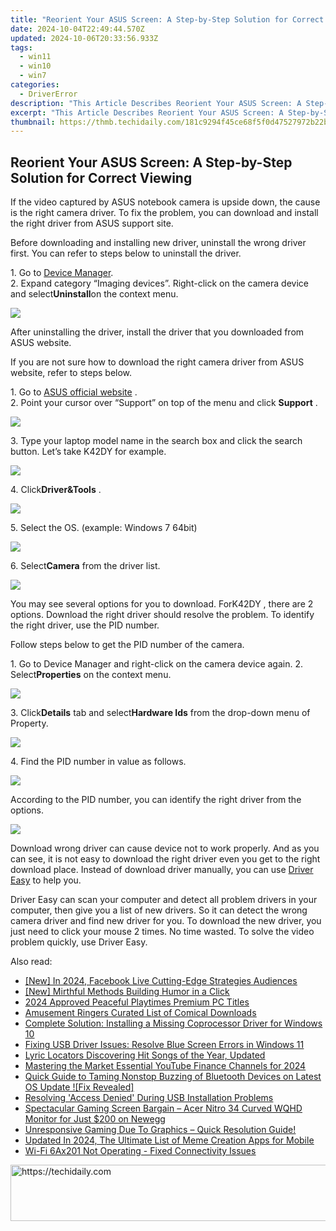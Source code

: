 ```yaml
---
title: "Reorient Your ASUS Screen: A Step-by-Step Solution for Correct Viewing"
date: 2024-10-04T22:49:44.570Z
updated: 2024-10-06T20:33:56.933Z
tags:
  - win11
  - win10
  - win7
categories:
  - DriverError
description: "This Article Describes Reorient Your ASUS Screen: A Step-by-Step Solution for Correct Viewing"
excerpt: "This Article Describes Reorient Your ASUS Screen: A Step-by-Step Solution for Correct Viewing"
thumbnail: https://thmb.techidaily.com/181c9294f45ce68f5f0d47527972b22bf8dde75db019bf52748fd4efcbea9747.jpg
---
```


## Reorient Your ASUS Screen: A Step-by-Step Solution for Correct Viewing

If the video captured by ASUS notebook camera is upside down, the cause is the right camera driver. To fix the problem, you can download and install the right driver from ASUS support site.
  
Before downloading and installing new driver, uninstall the wrong driver first.
You can refer to steps below to uninstall the driver.
  
1\. Go to [Device Manager](https://tools.techidaily.com/drivereasy/download/).  
2\. Expand category “Imaging devices”. Right-click on the camera device and select**Uninstall**on the context menu.  
  
![](https://images.drivereasy.com/wp-content/uploads/2016/07/img_577f6772efc7f.png)
  
 After uninstalling the driver, install the driver that you downloaded from ASUS website.
  
 If you are not sure how to download the right camera driver from ASUS website, refer to steps below.  
  
 1\. Go to [ASUS official website](http://www.asus.com) .  
 2\. Point your cursor over “Support” on top of the menu and click **Support** .
  
![](https://images.drivereasy.com/wp-content/uploads/2016/05/img_57396d0538f04.png)

 3\. Type your laptop model name in the search box and click the search button. Let’s take K42DY for example.
  
![](https://images.drivereasy.com/wp-content/uploads/2016/07/img_577f27e074b8c.png)
  
 4\. Click**Driver&Tools** .  
  
![](https://images.drivereasy.com/wp-content/uploads/2016/07/img_577f286c29b95.png)
  
 5\. Select the OS. (example: Windows 7 64bit)  
  
![](https://images.drivereasy.com/wp-content/uploads/2016/07/img_577f28c516aa3.png)
  
 6\. Select**Camera** from the driver list.
  
![](https://images.drivereasy.com/wp-content/uploads/2016/07/img_577f297715014.png)
  
 You may see several options for you to download. ForK42DY , there are 2 options. Download the right driver should resolve the problem. To identify the right driver, use the PID number.  
  
 Follow steps below to get the PID number of the camera.  
  
 1\. Go to Device Manager and right-click on the camera device again.
 2\. Select**Properties** on the context menu.
  
![](https://images.drivereasy.com/wp-content/uploads/2016/07/img_577f67dc6c0b1.png)
  
 3\. Click**Details** tab and select**Hardware Ids** from the drop-down menu of Property.  
  
![](https://images.drivereasy.com/wp-content/uploads/2016/07/img_577f683296699.png)
  
 4\. Find the PID number in value as follows.
  
![](https://images.drivereasy.com/wp-content/uploads/2016/07/img_577f686f6792c.png)
  
 According to the PID number, you can identify the right driver from the options.
  
![](https://images.drivereasy.com/wp-content/uploads/2016/07/img_577f697af2f82.png)

 Download wrong driver can cause device not to work properly. And as you can see, it is not easy to download the right driver even you get to the right download place. Instead of download driver manually, you can use [Driver Easy](https://tools.techidaily.com/drivereasy/download/) to help you.
  
 Driver Easy can scan your computer and detect all problem drivers in your computer, then give you a list of new drivers. So it can detect the wrong camera driver and find new driver for you. To download the new driver, you just need to click your mouse 2 times. No time wasted. To solve the video problem quickly, use Driver Easy.

<ins class="adsbygoogle"
     style="display:block"
     data-ad-format="autorelaxed"
     data-ad-client="ca-pub-7571918770474297"
     data-ad-slot="1223367746"></ins>

<ins class="adsbygoogle"
     style="display:block"
     data-ad-client="ca-pub-7571918770474297"
     data-ad-slot="8358498916"
     data-ad-format="auto"
     data-full-width-responsive="true"></ins>

<span class="atpl-alsoreadstyle">Also read:</span>
<div><ul>
<li><a href="https://facebook-videos.techidaily.com/new-in-2024-facebook-live-cutting-edge-strategies-audiences/"><u>[New] In 2024, Facebook Live Cutting-Edge Strategies Audiences</u></a></li>
<li><a href="https://extra-guidance.techidaily.com/new-mirthful-methods-building-humor-in-a-click/"><u>[New] Mirthful Methods Building Humor in a Click</u></a></li>
<li><a href="https://screen-video-capture.techidaily.com/2024-approved-peaceful-playtimes-premium-pc-titles/"><u>2024 Approved Peaceful Playtimes Premium PC Titles</u></a></li>
<li><a href="https://article-knowledge.techidaily.com/amusement-ringers-curated-list-of-comical-downloads/"><u>Amusement Ringers Curated List of Comical Downloads</u></a></li>
<li><a href="https://driver-error.techidaily.com/complete-solution-installing-a-missing-coprocessor-driver-for-windows-10/"><u>Complete Solution: Installing a Missing Coprocessor Driver for Windows 10</u></a></li>
<li><a href="https://blue-screen-error.techidaily.com/fixing-usb-driver-issues-resolve-blue-screen-errors-in-windows-11/"><u>Fixing USB Driver Issues: Resolve Blue Screen Errors in Windows 11</u></a></li>
<li><a href="https://sound-tweaking.techidaily.com/lyric-locators-discovering-hit-songs-of-the-year-updated/"><u>Lyric Locators Discovering Hit Songs of the Year, Updated</u></a></li>
<li><a href="https://youtube-help.techidaily.com/mastering-the-market-essential-youtube-finance-channels-for-2024/"><u>Mastering the Market Essential YouTube Finance Channels for 2024</u></a></li>
<li><a href="https://driver-error.techidaily.com/1721102108469-quick-guide-to-taming-nonstop-buzzing-of-bluetooth-devices-on-latest-os-update-fix-revealed/"><u>Quick Guide to Taming Nonstop Buzzing of Bluetooth Devices on Latest OS Update ![Fix Revealed]</u></a></li>
<li><a href="https://driver-error.techidaily.com/resolving-access-denied-during-usb-installation-problems/"><u>Resolving 'Access Denied' During USB Installation Problems</u></a></li>
<li><a href="https://hardware-tips.techidaily.com/1723862794370-spectacular-gaming-screen-bargain-acer-nitro-34-curved-wqhd-monitor-for-just-200-on-newegg/"><u>Spectacular Gaming Screen Bargain – Acer Nitro 34 Curved WQHD Monitor for Just $200 on Newegg</u></a></li>
<li><a href="https://driver-error.techidaily.com/unresponsive-gaming-due-to-graphics-quick-resolution-guide/"><u>Unresponsive Gaming Due To Graphics – Quick Resolution Guide!</u></a></li>
<li><a href="https://video-content-creator.techidaily.com/updated-in-2024-the-ultimate-list-of-meme-creation-apps-for-mobile/"><u>Updated In 2024, The Ultimate List of Meme Creation Apps for Mobile</u></a></li>
<li><a href="https://driver-error.techidaily.com/wi-fi-6ax201-not-operating-fixed-connectivity-issues/"><u>Wi-Fi 6Ax201 Not Operating - Fixed Connectivity Issues</u></a></li>
</ul></div>

<!-- affiliate ads begin -->
<a href="https://aligracehair.sjv.io/c/5597632/1997680/19272" target="_top" id="1997680">
  <img src="//a.impactradius-go.com/display-ad/19272-1997680" border="0" alt="https://techidaily.com" width="728" height="90"/>
</a>
<img height="0" width="0" src="https://aligracehair.sjv.io/i/5597632/1997680/19272" style="position:absolute;visibility:hidden;" border="0" />
<!-- affiliate ads end -->

